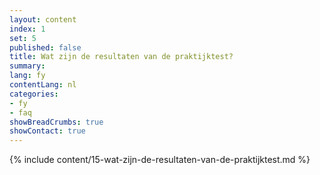 ```yaml
---
layout: content
index: 1
set: 5
published: false
title: Wat zijn de resultaten van de praktijktest?
summary: 
lang: fy
contentLang: nl
categories:
- fy
- faq
showBreadCrumbs: true
showContact: true
---
```

{% include content/15-wat-zijn-de-resultaten-van-de-praktijktest.md %}
